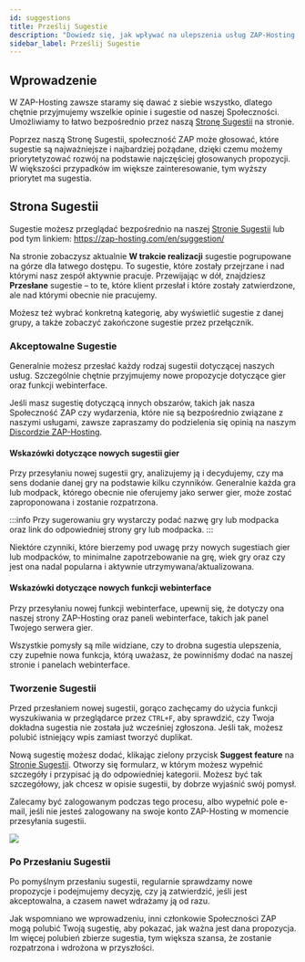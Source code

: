 ```yaml
---
id: suggestions
title: Prześlij Sugestie
description: "Dowiedz się, jak wpływać na ulepszenia usług ZAP-Hosting, przesyłając i głosując na sugestie społeczności → Sprawdź teraz"
sidebar_label: Prześlij Sugestie
---
```




## Wprowadzenie
W ZAP-Hosting zawsze staramy się dawać z siebie wszystko, dlatego chętnie przyjmujemy wszelkie opinie i sugestie od naszej Społeczności. Umożliwiamy to łatwo bezpośrednio przez naszą [Stronę Sugestii](https://zap-hosting.com/en/suggestion/) na stronie.

Poprzez naszą Stronę Sugestii, społeczność ZAP może głosować, które sugestie są najważniejsze i najbardziej pożądane, dzięki czemu możemy priorytetyzować rozwój na podstawie najczęściej głosowanych propozycji. W większości przypadków im większe zainteresowanie, tym wyższy priorytet ma sugestia.

## Strona Sugestii
Sugestie możesz przeglądać bezpośrednio na naszej [Stronie Sugestii](https://zap-hosting.com/en/suggestion/) lub pod tym linkiem: https://zap-hosting.com/en/suggestion/

Na stronie zobaczysz aktualnie **W trakcie realizacji** sugestie pogrupowane na górze dla łatwego dostępu. To sugestie, które zostały przejrzane i nad którymi nasz zespół aktywnie pracuje. Przewijając w dół, znajdziesz **Przesłane** sugestie – to te, które klient przesłał i które zostały zatwierdzone, ale nad którymi obecnie nie pracujemy.

Możesz też wybrać konkretną kategorię, aby wyświetlić sugestie z danej grupy, a także zobaczyć zakończone sugestie przez przełącznik.

### Akceptowalne Sugestie
Generalnie możesz przesłać każdy rodzaj sugestii dotyczącej naszych usług. Szczególnie chętnie przyjmujemy nowe propozycje dotyczące gier oraz funkcji webinterface.

Jeśli masz sugestię dotyczącą innych obszarów, takich jak nasza Społeczność ZAP czy wydarzenia, które nie są bezpośrednio związane z naszymi usługami, zawsze zapraszamy do podzielenia się opinią na naszym [Discordzie ZAP-Hosting](https://discord.com/invite/zaphosting).

#### Wskazówki dotyczące nowych sugestii gier
Przy przesyłaniu nowej sugestii gry, analizujemy ją i decydujemy, czy ma sens dodanie danej gry na podstawie kilku czynników. Generalnie każda gra lub modpack, którego obecnie nie oferujemy jako serwer gier, może zostać zaproponowana i zostanie rozpatrzona.

:::info
Przy sugerowaniu gry wystarczy podać nazwę gry lub modpacka oraz link do odpowiedniej strony gry lub modpacka.
:::

Niektóre czynniki, które bierzemy pod uwagę przy nowych sugestiach gier lub modpacków, to minimalne zapotrzebowanie na grę, wiek gry oraz czy jest ona nadal popularna i aktywnie utrzymywana/aktualizowana.

#### Wskazówki dotyczące nowych funkcji webinterface
Przy przesyłaniu nowej funkcji webinterface, upewnij się, że dotyczy ona naszej strony ZAP-Hosting oraz paneli webinterface, takich jak panel Twojego serwera gier.

Wszystkie pomysły są mile widziane, czy to drobna sugestia ulepszenia, czy zupełnie nowa funkcja, którą uważasz, że powinniśmy dodać na naszej stronie i panelach webinterface.

### Tworzenie Sugestii
Przed przesłaniem nowej sugestii, gorąco zachęcamy do użycia funkcji wyszukiwania w przeglądarce przez `CTRL+F`, aby sprawdzić, czy Twoja dokładna sugestia nie została już wcześniej zgłoszona. Jeśli tak, możesz polubić istniejący wpis zamiast tworzyć duplikat.

Nową sugestię możesz dodać, klikając zielony przycisk **Suggest feature** na [Stronie Sugestii](https://zap-hosting.com/en/suggestion/). Otworzy się formularz, w którym możesz wypełnić szczegóły i przypisać ją do odpowiedniej kategorii. Możesz być tak szczegółowy, jak chcesz w opisie sugestii, by dobrze wyjaśnić swój pomysł.

Zalecamy być zalogowanym podczas tego procesu, albo wypełnić pole e-mail, jeśli nie jesteś zalogowany na swoje konto ZAP-Hosting w momencie przesyłania sugestii.

![](https://github.com/zaphosting/docs/assets/42719082/3cb61b1b-b922-4145-8081-a52d0040bdaf)

### Po Przesłaniu Sugestii
Po pomyślnym przesłaniu sugestii, regularnie sprawdzamy nowe propozycje i podejmujemy decyzję, czy ją zatwierdzić, jeśli jest akceptowalna, a czasem nawet wdrażamy ją od razu.

Jak wspomniano we wprowadzeniu, inni członkowie Społeczności ZAP mogą polubić Twoją sugestię, aby pokazać, jak ważna jest dana propozycja. Im więcej polubień zbierze sugestia, tym większa szansa, że zostanie rozpatrzona i wdrożona w przyszłości.